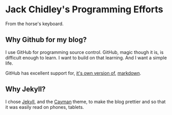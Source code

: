 # Jack Chidley's Programming Efforts
From the horse's keyboard.

## Why Github for my blog?
I use GitHub for programming source control. GitHub, magic though it is, is difficult enough to learn. I want to build on that learning.  And I want a simple life.

GitHub has excellent support for, [it's own version of](https://guides.github.com/features/mastering-markdown/), [markdown](http://daringfireball.net/projects/markdown/).

## Why Jekyll?
I chose [Jekyll](https://jekyllrb.com/), and the [Cayman](https://pages.github.com/themes/) theme, to make the blog prettier and so that it was easily read on phones, tablets.
